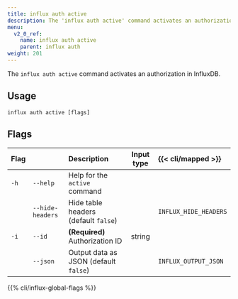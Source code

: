 ```yaml
---
title: influx auth active
description: The 'influx auth active' command activates an authorization.
menu:
  v2_0_ref:
    name: influx auth active
    parent: influx auth
weight: 201
---
```


The `influx auth active` command activates an authorization in InfluxDB.

## Usage
```
influx auth active [flags]
```

## Flags
| Flag |                  | Description                           | Input type | {{< cli/mapped >}}    |
|:---- |:---              |:-----------                           |:----------:|:------------------    |
| `-h` | `--help`         | Help for the `active` command         |            |                       |
|      | `--hide-headers` | Hide table headers (default `false`)  |            | `INFLUX_HIDE_HEADERS` |
| `-i` | `--id`           | **(Required)** Authorization ID       | string     |                       |
|      | `--json`         | Output data as JSON (default `false`) |            | `INFLUX_OUTPUT_JSON`  |

{{% cli/influx-global-flags %}}
